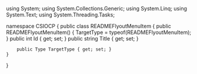 ﻿using System;
using System.Collections.Generic;
using System.Linq;
using System.Text;
using System.Threading.Tasks;

namespace CSIOCP
{
    public class READMEFlyoutMenuItem
    {
        public READMEFlyoutMenuItem()
        {
            TargetType = typeof(READMEFlyoutMenuItem);
        }
        public int Id { get; set; }
        public string Title { get; set; }

        public Type TargetType { get; set; }
    }
}